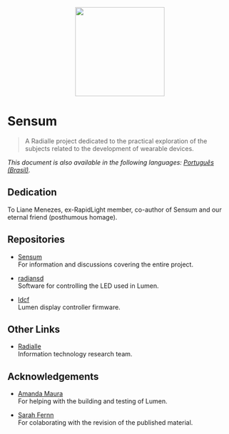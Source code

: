 <p align="center">
  <img src="https://avatars2.githubusercontent.com/u/39722014"
       alt="" width="200" />
</p>

# Sensum

> A Radialle project dedicated to the practical exploration of the subjects
  related to the development of wearable devices.

_This document is also available in the following languages:
[Português (Brasil)](README.pt-br.md)._

## Dedication

To Liane Menezes, ex-RapidLight member, co-author of Sensum and our eternal
friend (posthumous homage).

## Repositories

* [Sensum](https://github.com/radialle-sensum/sensum)  
  For information and discussions covering the entire project.

* [radiansd](https://github.com/radialle-sensum/radiansd)  
  Software for controlling the LED used in Lumen.

* [ldcf](https://github.com/radialle-sensum/ldcf)  
  Lumen display controller firmware.

## Other Links

* [Radialle](https://radialle.com)  
  Information technology research team.

## Acknowledgements

* [Amanda Maura](https://www.facebook.com/sagitariamanda)  
  For helping with the building and testing of Lumen.

* [Sarah Fernn](https://linkedin.com/in/sarahfernn)  
  For colaborating with the revision of the published material.